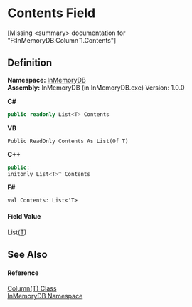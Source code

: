 # Contents Field


\[Missing &lt;summary&gt; documentation for "F:InMemoryDB.Column`1.Contents"\]



## Definition
**Namespace:** <a href="044e8d7f-0f94-a8b4-bd65-529f6359fdf7">InMemoryDB</a>  
**Assembly:** InMemoryDB (in InMemoryDB.exe) Version: 1.0.0

**C#**
``` C#
public readonly List<T> Contents
```
**VB**
``` VB
Public ReadOnly Contents As List(Of T)
```
**C++**
``` C++
public:
initonly List<T>^ Contents
```
**F#**
``` F#
val Contents: List<'T>
```



#### Field Value
List(<a href="a3853ea2-4fee-619e-3239-92fbf306e5a8">T</a>)

## See Also


#### Reference
<a href="a3853ea2-4fee-619e-3239-92fbf306e5a8">Column(T) Class</a>  
<a href="044e8d7f-0f94-a8b4-bd65-529f6359fdf7">InMemoryDB Namespace</a>  
